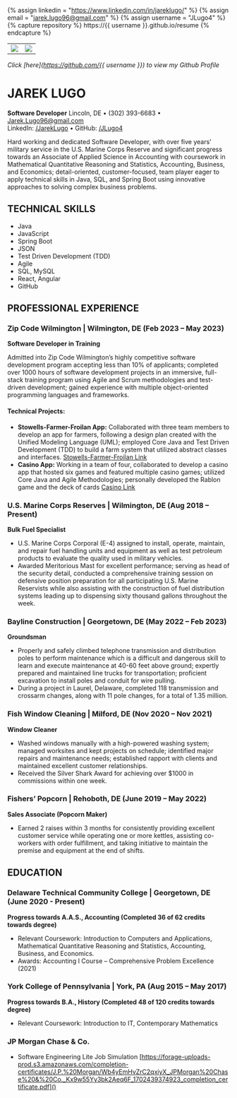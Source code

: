 {% assign linkedin = "https://www.linkedin.com/in/jareklugo/" %}
{% assign email    = "jarek.lugo96@gmail.com" %}
{% assign username = "JLugo4" %}
{% capture repository %}
    https://{{ username }}.github.io/resume
{% endcapture %}

<table>
   <tr>
      <td>
         <img src="https://github-readme-stats.vercel.app/api?username={{ username }}&show_icons=true">         
      </td>
      <td>
         <img src="https://github-readme-stats.vercel.app/api/top-langs/?username={{ username }}&layout=compact">
      </td>
   </tr>
</table>

<link rel="stylesheet" type="text/css" media="all" href="./assets/css/style.css" />

_Click [here](https://github.com/{{ username }}) to view my Github Profile_


# JAREK LUGO

**Software Developer**
Lincoln, DE • (302) 393-6683 • Jarek.Lugo96@gmail.com  
LinkedIn: [/JarekLugo](https://www.linkedin.com/in/JarekLugo) • GitHub: [/JLugo4](https://github.com/JLugo4)

Hard working and dedicated Software Developer, with over five years’ military service in the U.S. Marine Corps Reserve and significant progress towards an Associate of Applied Science in Accounting with coursework in Mathematical Quantitative Reasoning and Statistics, Accounting, Business, and Economics; detail-oriented, customer-focused, team player eager to apply technical skills in Java, SQL, and Spring Boot using innovative approaches to solving complex business problems.

## TECHNICAL SKILLS
- Java
- JavaScript
- Spring Boot
- JSON
- Test Driven Development (TDD)
- Agile
- SQL, MySQL
- React, Angular
- GitHub

## PROFESSIONAL EXPERIENCE

### Zip Code Wilmington | Wilmington, DE (Feb 2023 – May 2023)
**Software Developer in Training**

Admitted into Zip Code Wilmington’s highly competitive software development program accepting less than 10% of applicants; completed over 1000 hours of software development projects in an immersive, full-stack training program using Agile and Scrum methodologies and test-driven development; gained experience with multiple object-oriented programming languages and frameworks.

#### Technical Projects:
- **Stowells-Farmer-Froilan App:**
  Collaborated with three team members to develop an app for farmers, following a design plan created with the Unified Modeling Language (UML); employed Core Java and Test Driven Development (TDD) to build a farm system that utilized abstract classes and interfaces. [Stowells-Farmer-Froilan Link](#)
- **Casino App:**
  Working in a team of four, collaborated to develop a casino app that hosted six games and featured multiple casino games; utilized Core Java and Agile Methodologies; personally developed the Rablon game and the deck of cards [Casino Link](#)

### U.S. Marine Corps Reserves | Wilmington, DE (Aug 2018 – Present)
**Bulk Fuel Specialist**
- U.S. Marine Corps Corporal (E-4) assigned to install, operate, maintain, and repair fuel handling units and equipment as well as test petroleum products to evaluate the quality used in military vehicles.
- Awarded Meritorious Mast for excellent performance; serving as head of the security detail, conducted a comprehensive training session on defensive position preparation for all participating U.S. Marine Reservists while also assisting with the construction of fuel distribution systems leading up to dispensing sixty thousand gallons throughout the week.

### Bayline Construction | Georgetown, DE (May 2022 – Feb 2023)
**Groundsman**
- Properly and safely climbed telephone transmission and distribution poles to perform maintenance which is a difficult and dangerous skill to learn and execute maintenance at 40-60 feet above ground; expertly prepared and maintained line trucks for transportation; proficient excavation to install poles and conduit for wire pulling.
- During a project in Laurel, Delaware, completed 118 transmission and crossarm changes, along with 11 pole changes, for a total of 1.35 million.

### Fish Window Cleaning | Milford, DE (Nov 2020 – Nov 2021)
**Window Cleaner**
- Washed windows manually with a high-powered washing system; managed worksites and kept projects on schedule; identified major repairs and maintenance needs; established rapport with clients and maintained excellent customer relationships.
- Received the Silver Shark Award for achieving over $1000 in commissions within one week.

### Fishers’ Popcorn | Rehoboth, DE (June 2019 – May 2022)
**Sales Associate (Popcorn Maker)**
- Earned 2 raises within 3 months for consistently providing excellent customer service while operating one or more kettles, assisting co-workers with order fulfillment, and taking initiative to maintain the premise and equipment at the end of shifts.

## EDUCATION

### Delaware Technical Community College | Georgetown, DE (June 2020 - Present)
**Progress towards A.A.S., Accounting (Completed 36 of 62 credits towards degree)**
- Relevant Coursework: Introduction to Computers and Applications, Mathematical Quantitative Reasoning and Statistics, Accounting, Business, and Economics.
- Awards: Accounting I Course – Comprehensive Problem Excellence (2021)

### York College of Pennsylvania | York, PA (Aug 2015 – May 2017)
**Progress towards B.A., History (Completed 48 of 120 credits towards degree)**
- Relevant Coursework: Introduction to IT, Contemporary Mathematics

### JP Morgan Chase & Co.
- Software Engineering Lite Job Simulation [https://forage-uploads-prod.s3.amazonaws.com/completion-certificates/J.P.%20Morgan/Wb4yEmHvZrC2qxiyX_JPMorgan%20Chase%20&%20Co._Kx9w55Yy3bk2Aeq6F_1702439374923_completion_certificate.pdf]()